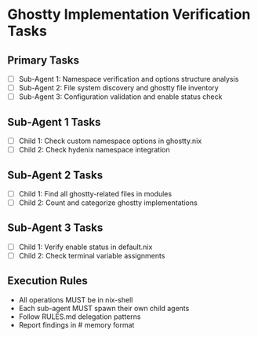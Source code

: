 # Ghostty Implementation Verification Tasks

## Primary Tasks
- [ ] Sub-Agent 1: Namespace verification and options structure analysis
- [ ] Sub-Agent 2: File system discovery and ghostty file inventory
- [ ] Sub-Agent 3: Configuration validation and enable status check

## Sub-Agent 1 Tasks
- [ ] Child 1: Check custom namespace options in ghostty.nix
- [ ] Child 2: Check hydenix namespace integration

## Sub-Agent 2 Tasks
- [ ] Child 1: Find all ghostty-related files in modules
- [ ] Child 2: Count and categorize ghostty implementations

## Sub-Agent 3 Tasks
- [ ] Child 1: Verify enable status in default.nix
- [ ] Child 2: Check terminal variable assignments

## Execution Rules
- All operations MUST be in nix-shell
- Each sub-agent MUST spawn their own child agents
- Follow RULES.md delegation patterns
- Report findings in # memory format